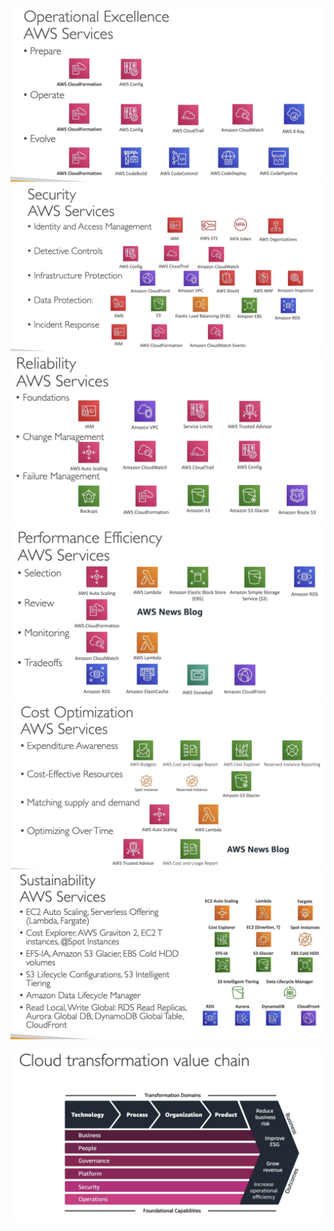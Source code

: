 ![](imgs/operational-excellence.png)![](imgs/security-services.png)![](imgs/reliability-pillar.png)![](imgs/performance-efficiency.png)![](imgs/cost-optimization.png)
![](imgs/sustainability.png)

![](imgs/cloud-transformation.png)
